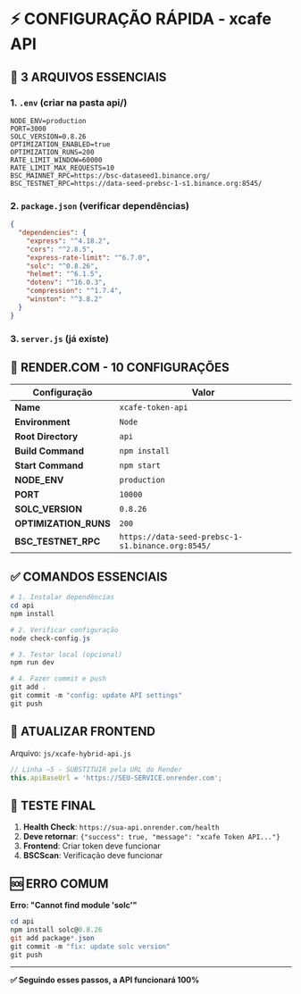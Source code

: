 # ⚡ CONFIGURAÇÃO RÁPIDA - xcafe API

## 🎯 **3 ARQUIVOS ESSENCIAIS**

### 1. `.env` (criar na pasta api/)

```env
NODE_ENV=production
PORT=3000
SOLC_VERSION=0.8.26
OPTIMIZATION_ENABLED=true
OPTIMIZATION_RUNS=200
RATE_LIMIT_WINDOW=60000
RATE_LIMIT_MAX_REQUESTS=10
BSC_MAINNET_RPC=https://bsc-dataseed1.binance.org/
BSC_TESTNET_RPC=https://data-seed-prebsc-1-s1.binance.org:8545/
```

### 2. `package.json` (verificar dependências)

```json
{
  "dependencies": {
    "express": "^4.18.2",
    "cors": "^2.8.5", 
    "express-rate-limit": "^6.7.0",
    "solc": "^0.8.26",
    "helmet": "^6.1.5",
    "dotenv": "^16.0.3",
    "compression": "^1.7.4",
    "winston": "^3.8.2"
  }
}
```

### 3. `server.js` (já existe)

## 🚀 **RENDER.COM - 10 CONFIGURAÇÕES**

| Configuração | Valor |
|--------------|--------|
| **Name** | `xcafe-token-api` |
| **Environment** | `Node` |
| **Root Directory** | `api` |
| **Build Command** | `npm install` |
| **Start Command** | `npm start` |
| **NODE_ENV** | `production` |
| **PORT** | `10000` |
| **SOLC_VERSION** | `0.8.26` |
| **OPTIMIZATION_RUNS** | `200` |
| **BSC_TESTNET_RPC** | `https://data-seed-prebsc-1-s1.binance.org:8545/` |

## ✅ **COMANDOS ESSENCIAIS**

```powershell
# 1. Instalar dependências
cd api
npm install

# 2. Verificar configuração  
node check-config.js

# 3. Testar local (opcional)
npm run dev

# 4. Fazer commit e push
git add .
git commit -m "config: update API settings"
git push
```

## 🔗 **ATUALIZAR FRONTEND**

Arquivo: `js/xcafe-hybrid-api.js`

```javascript
// Linha ~5 - SUBSTITUIR pela URL do Render
this.apiBaseUrl = 'https://SEU-SERVICE.onrender.com';
```

## 🧪 **TESTE FINAL**

1. **Health Check**: `https://sua-api.onrender.com/health`
2. **Deve retornar**: `{"success": true, "message": "xcafe Token API..."}`
3. **Frontend**: Criar token deve funcionar
4. **BSCScan**: Verificação deve funcionar

## 🆘 **ERRO COMUM**

**Erro: "Cannot find module 'solc'"**

```powershell
cd api
npm install solc@0.8.26
git add package*.json
git commit -m "fix: update solc version" 
git push
```

---

**✅ Seguindo esses passos, a API funcionará 100%**

